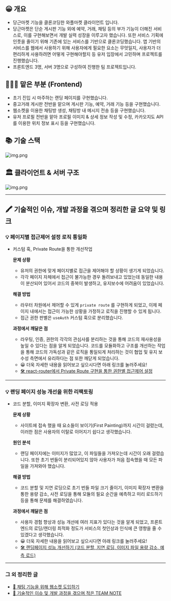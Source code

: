 ## 😀 개요
* 당근마켓 기능을 클론코딩한 와플마켓 클라이언트 입니다.
* 당근마켓은 단순 게시판 기능 외에 예약, 거래, 채팅 등의 부가 기능이 더해진 서비스로, 이를 구현해보면서 개발 실력 성장을 이루고자 했습니다. 또한 서비스 기획에 인풋을 줄이기 위해 기존에 있는 서비스를 기반으로 클론코딩했습니다. 앱 기반의 서비스를 웹에서 사용하기 위해 사용자에게 필요한 요소는 무엇일지, 사용자가 더 편리하게 사용하려면 어떻게 구현해야할지 등 유저 입장에서 고민하며 프로젝트를 진행했습니다.
* 프론트엔드 3명, 서버 3명으로 구성하여 진행한 팀 프로젝트입니다.

## 👩🏻‍💻 맡은 부분 (Frontend)
* 초기 진입 시 마주하는 랜딩 페이지를 구현했습니다.
* 중고거래 게시판 전반을 맡으며 게시판 기능, 예약, 거래 기능 등을 구현했습니다.
* 웹소켓을 이용한 채팅방 생성, 채팅방 내 메시지 전송 등을 구현했습니다.
* 유저 프로필 전반을 맡아 프로필 이미지 & 상세 정보 작성 및 수정, 카카오지도 API를 이용한 위치 정보 표시 등을 구현했습니다. 

## 📚 기술 스택
![img.png](https://user-images.githubusercontent.com/71599639/264273749-11d50e86-1ad4-48e2-85e8-99c3619a0694.png)

## 🏛️ 클라이언트 & 서버 구조
![img.png](https://user-images.githubusercontent.com/71599639/264547988-ec9ee859-c894-403b-96c8-5d629ee81e6a.png)

---

## 🖍 기술적인 이슈, 개발 과정을 겪으며 정리한 글 요약 및 링크

### 💡 페이지별 접근제어 설정 로직 통일화
* 커스텀 훅, Private Route을 통한 개선작업

  **문제 상황**
  * 유저의 권한에 맞게 페이지별로 접근을 제어해야 할 상황이 생기게 되었습니다.
  * 각각 페이지 자체에서 접근이 불가능한 경우 돌려보내고 있었는데 동일한 내용이 분산되어 있어서 코드의 중복이 발생하고, 유지보수에 어려움이 있었습니다.

  **해결 방법**
  * 라우터 차원에서 제어할 수 있게 `private route` 를 구현하게 되었고, 이제 페이지 내에서는 접근이 가능한 상황을 가정하고 로직을 진행할 수 있게 됩니다.
  * 접근 권한 판별은 `useAuth` 커스텀 훅으로 분리했습니다.

  **과정에서 깨달은 점**
  * 라우팅, 인증, 권한의 각각의 관심사를 분리하는 것을 통해 코드의 재사용성을 높일 수 있다는 점을 알게 되었습니다. 코드를 모듈화하고 구조를 개선하는 작업을 통해 코드의 가독성과 같은 로직을 통일되게 처리하는 것이 협업 및 유지 보수성 측면에서 유리하다는 점 또한 깨닫게 되었습니다.
  * 😀 더욱 자세한 내용을 읽어보고 싶으시다면 아래 링크를 눌러주세요!
  * [🛠 react-router에서 Private Route 구현을 통한 권한별 접근제어 설정](https://lerryroad.tistory.com/101)

---

### 💡 랜딩 페이지 성능 개선을 위한 리팩토링 
* 코드 분할, 이미지 확장자 변환, 사전 로딩 적용

  **문제 상황**
  * 사이트에 접속 했을 때 요소들이 보이기(First Painting)까지 시간이 걸렸는데, 이러한 점은 사용자의 이탈로 이어지기 쉽다고 생각했습니다.

  **원인 분석**
  * 랜딩 페이지에는 이미지가 많았고, 이 파일들을 가져오는데 시간이 오래 걸렸습니다. 또한 초기 번들이 분리되어있지 않아 사용자가 처음 접속했을 때 모든 파일을 가져와야 했습니다.

  **해결 방법**
  * 코드 분할 및 지연 로딩으로 초기 번들 파일 크기 줄이기, 이미지 확장자 변환을 통한 용량 감소, 사전 로딩을 통해 모듈의 필요 순간을 예측하고 미리 로드하기 등을 통해 문제를 해결하였습니다.

  **과정에서 깨달은 점**
  * 사용자 경험 향상과 성능 개선에 여러 지표가 있다는 것을 알게 되었고, 프론트엔드의 로딩/렌더링 최적화 정도가 서비스의 첫인상과 인식에 큰 영향을 줄 수 있겠다고 생각했습니다. 
  * 😀 더욱 자세한 내용을 읽어보고 싶으시다면 아래 링크를 눌러주세요!
  * [🛠 랜딩페이지 성능 개선하기 (코드 분할, 지연 로딩, 이미지 파일 용량 감소, 예측 로드)](https://lerryroad.tistory.com/127)

---

### 그 외 정리한 글
* [💬 채팅 기능을 위해 웹소켓 도입하기](https://lerryroad.tistory.com/97)
* [🧇 기술적인 이슈 및 개발 과정을 겪으며 적은 TEAM NOTE](https://garrulous-philosophy-1a3.notion.site/6b8299f294f843058b740a3d929acbce?pvs=4)
